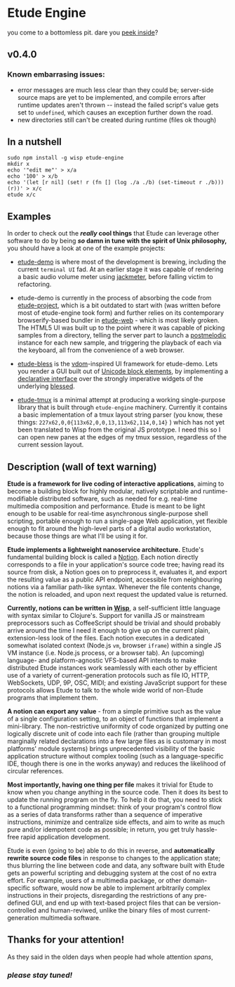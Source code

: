 # Etude Engine

you come to a bottomless pit. dare you [peek inside](https://github.com/egasimus/etude-engine/blob/master/index.js)?

## v0.4.0

### Known embarrasing issues:

* error messages are much less clear than they could be; server-side source maps
  are yet to be implemented, and compile errors after runtime updates aren't
  thrown -- instead the failed script's value gets set to `undefined`, which
  causes an exception further down the road.
* new directories still can't be created during runtime (files ok though)

## In a nutshell

```
sudo npm install -g wisp etude-engine
mkdir x
echo '"edit me"' > x/a
echo '100' > x/b
echo '(let [r nil] (set! r (fn [] (log ./a ./b) (set-timeout r ./b))) (r))' > x/c
etude x/c
```

## Examples

In order to check out the **_really_ cool things** that Etude can leverage other
software to do by being **_so_ damn in tune with the spirit of Unix philosophy,**
you should have a look at one of the example projects:

* [etude-demo](https://github.com/egasimus/etude-demo) is where most of the
  development is brewing, including the current `terminal UI` fad. At an earlier
  stage it was capable of rendering a basic audio volume meter using
  [jackmeter](https://github.com/egasimus/jackmeter), before falling victim to
  refactoring.

* etude-demo is currently in the process of absorbing the code from
  [etude-project](https://github.com/egasimus/etude-project), which is a bit
  outdated to start with (was written before most of etude-engine took form)
  and further relies on its contemporary browserify-based bundler in
  [etude-web](https://github.com/egasimus/etude-web) - which is most likely
  groken. The HTML5 UI was built up to the point where it was capable of picking
  samples from a directory, telling the server part to launch a [postmelodic](https://github.com/egasimus/postmelodic)
  instance for each new sample, and triggering the playback of each via the
  keyboard, all from the convenience of a web browser.

* [etude-bless](https://github.com/egasimus/etude-bless) is the
  [vdom](https://github.com/Matt-Esch/virtual-dom)-inspired UI framework for
  etude-demo. Lets you render a GUI built out of [Unicode block elements](https://en.wikipedia.org/wiki/Block_Elements),
  by implementing a [declarative interface](https://github.com/egasimus/etude-bless)
  over the strongly imperative widgets of the underlying
  [blessed](https://github.com/egasimus/chjj/blessed).

* [etude-tmux](https://github.com/egasimus/etude-tmux) is a minimal attempt at
  producing a working single-purpose library that is built through `etude-engine`
  machinery. Currently it contains a basic implementation of a tmux layout
  string parser (you know, these things: `227x62,0,0{113x62,0,0,13,113x62,114,0,14}` )
  which has not yet been translated to Wisp from the original JS prototype.
  I need this so I can open new panes at the edges of my tmux session,
  regardless of the current session layout.

## Description (wall of text warning)

**Etude is a framework for live coding of interactive applications**,
aiming to become a building block for highly modular, natively scriptable
and runtime-modifiable distributed software, such as needed for e.g. real-time
multimedia composition and performance. Etude is meant to be light enough to be
usable for real-time asynchronous single-purpose shell scripting, portable
enough to run a single-page Web application, yet flexible enough to fit
around the high-level parts of a digital audio workstation, because those
things are what I'll be using it for.

**Etude implements a lightweight nanoservice architecture.**
Etude's fundamental building block is called a [Notion](https://github.com/egasimus/etude-engine/blob/master/spec/notionSpec.js).
Each notion directly corresponds to a file in your application's source code
tree; having read its source from disk, a Notion goes on to preprocess it,
evaluates it, and export the resulting value as a public API endpoint,
accessible from neighbouring notions via a familiar path-like syntax. Whenever
the file contents change, the notion is reloaded, and upon next request the
updated value is returned.

**Currently, notions can be written in [Wisp](https://github.com/Gozala/wisp)**,
a self-sufficient little language with syntax similar to Clojure's. Support for
vanilla JS or mainstream preprocessors such as CoffeeScript should be trivial
and should probably arrive around the time I need it enough to give up on the
current plain, extension-less look of the files. Each notion executes in a
dedicated somewhat isolated context (Node.js `vm`, browser `iframe`) within a
single JS VM instance (i.e. Node.js process, or a browser tab). An (upcoming)
language- and platform-agnostic VFS-based API intends to make distributed Etude
instances work seamlessly with each other by efficient use of a variety of
current-generation protocols such as file IO, HTTP, WebSockets, UDP, 9P, OSC, MIDI;
and existing JavaScript support for these protocols allows Etude to talk to the
whole wide world of non-Etude programs that implement them.

**A notion can export any value** - from a simple primitive such as the value of
a single configuration setting, to an object of functions that implement a
mini-library. The non-restrictive uniformity of code organized by putting one
logically discrete unit of code into each file (rather than grouping multiple
marginally related declarations into a few large files as is customary in most
platforms' module systems) brings unprecedented visibility of the basic application
structure without complex tooling (such as a language-specific IDE, though there
is one in the works anyway) and reduces the likelihood of circular references.

**Most importantly, having one thing per file** makes it trivial for Etude to know
when you change anything in the source code. Then it does its best to update the
running program on the fly. To help it do that, you need to stick to a
functional programming mindset: think of your program's control flow as a series
of data transforms rather than a sequence of imperative instructions, minimize
and centralize side effects, and aim to write as much pure and/or idempotent
code as possible; in return, you get truly hassle-free rapid application development.

Etude is even (going to be) able to do this in reverse, and **automatically
rewrite source code files** in response to changes to the application state; thus
blurring the line between code and data, any software built with Etude gets an
powerful scripting and debugging system at the cost of no extra effort. For example,
users of a multimedia package, or other domain-specific software, would now be able
to implement arbitrarily complex instructions in their projects, disregarding the
restrictions of any pre-defined GUI, and end up with text-based project files that
can be version-controlled and human-reviwed, unlike the binary files of most current-
generation multimedia software.

## Thanks for your attention!

As they said in the olden days when people had whole attention _spans_,
### _please stay tuned!_
